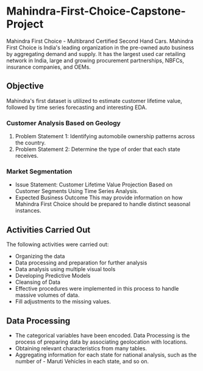 # Mahindra-First-Choice-Capstone-Project
Mahindra First Choice - Multibrand Certified Second Hand Cars. Mahindra First Choice is India's leading organization in the pre-owned auto business by aggregating demand and supply. It has the largest used car retailing network in India, large and growing procurement partnerships, NBFCs, insurance companies, and OEMs.

## Objective
Mahindra's first dataset is utilized to estimate customer lifetime value, followed by time series forecasting and interesting EDA.

### Customer Analysis Based on Geology
1. Problem Statement 1: Identifying automobile ownership patterns across the country.
2. Problem Statement 2: Determine the type of order that each state receives.
### Market Segmentation
- Issue Statement: Customer Lifetime Value Projection Based on Customer Segments Using Time Series Analysis.
- Expected Business Outcome
This may provide information on how Mahindra First Choice should be prepared to handle distinct seasonal instances.

## Activities Carried Out
The following activities were carried out:

- Organizing the data
- Data processing and preparation for further analysis
- Data analysis using multiple visual tools
- Developing Predictive Models
- Cleansing of Data
- Effective procedures were implemented in this process to handle massive volumes of data.
- Fill adjustments to the missing values.
## Data Processing
- The categorical variables have been encoded.
Data Processing is the process of preparing data by associating geolocation with locations.
- Obtaining relevant characteristics from many tables.
- Aggregating information for each state for national analysis, such as the number of - Maruti Vehicles in each state, and so on.